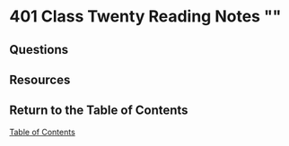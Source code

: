 # 401 Class Twenty Reading Notes ""

## Questions

## Resources

## Return to the Table of Contents

[Table of Contents](https://todd75.github.io/reading-notes/)